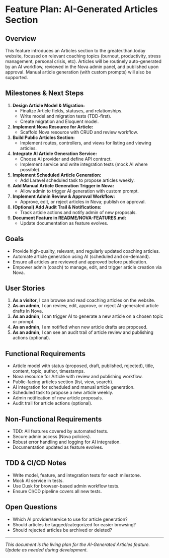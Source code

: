 # Feature Plan: AI-Generated Articles Section

## Overview
This feature introduces an Articles section to the greater.than.today website, focused on relevant coaching topics (burnout, productivity, stress management, personal crisis, etc). Articles will be routinely auto-generated by an AI workflow, reviewed in the Nova admin panel, and published upon approval. Manual article generation (with custom prompts) will also be supported.

## Milestones & Next Steps
1. **Design Article Model & Migration:**
   - Finalize Article fields, statuses, and relationships.
   - Write model and migration tests (TDD-first).
   - Create migration and Eloquent model.
2. **Implement Nova Resource for Article:**
   - Scaffold Nova resource with CRUD and review workflow.
3. **Build Public Articles Section:**
   - Implement routes, controllers, and views for listing and viewing articles.
4. **Integrate AI Article Generation Service:**
   - Choose AI provider and define API contract.
   - Implement service and write integration tests (mock AI where possible).
5. **Implement Scheduled Article Generation:**
   - Add Laravel scheduled task to propose articles weekly.
6. **Add Manual Article Generation Trigger in Nova:**
   - Allow admin to trigger AI generation with custom prompt.
7. **Implement Admin Review & Approval Workflow:**
   - Approve, edit, or reject articles in Nova; publish on approval.
8. **(Optional) Add Audit Trail & Notifications:**
   - Track article actions and notify admin of new proposals.
9. **Document Feature in README/NOVA-FEATURES.md:**
   - Update documentation as feature evolves.

## Goals
- Provide high-quality, relevant, and regularly updated coaching articles.
- Automate article generation using AI (scheduled and on-demand).
- Ensure all articles are reviewed and approved before publication.
- Empower admin (coach) to manage, edit, and trigger article creation via Nova.

## User Stories
1. **As a visitor**, I can browse and read coaching articles on the website.
2. **As an admin**, I can review, edit, approve, or reject AI-generated article drafts in Nova.
3. **As an admin**, I can trigger AI to generate a new article on a chosen topic or prompt.
4. **As an admin**, I am notified when new article drafts are proposed.
5. **As an admin**, I can see an audit trail of article review and publishing actions (optional).

## Functional Requirements
- Article model with status (proposed, draft, published, rejected), title, content, topic, author, timestamps.
- Nova resource for Article with review and publishing workflow.
- Public-facing articles section (list, view, search).
- AI integration for scheduled and manual article generation.
- Scheduled task to propose a new article weekly.
- Admin notification of new article proposals.
- Audit trail for article actions (optional).

## Non-Functional Requirements
- TDD: All features covered by automated tests.
- Secure admin access (Nova policies).
- Robust error handling and logging for AI integration.
- Documentation updated as feature evolves.


## TDD & CI/CD Notes
- Write model, feature, and integration tests for each milestone.
- Mock AI service in tests.
- Use Dusk for browser-based admin workflow tests.
- Ensure CI/CD pipeline covers all new tests.

## Open Questions
- Which AI provider/service to use for article generation?
- Should articles be tagged/categorized for easier browsing?
- Should rejected articles be archived or deleted?

---

_This document is the living plan for the AI-Generated Articles feature. Update as needed during development._
